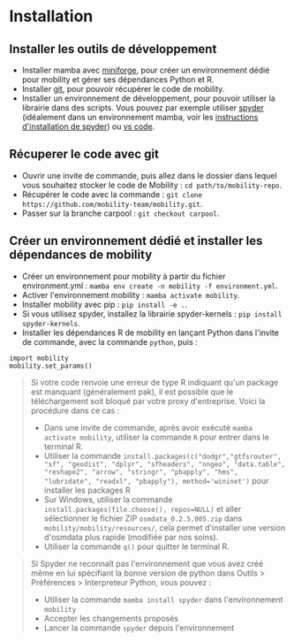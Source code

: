 # Installation
## Installer les outils de développement
- Installer mamba avec [miniforge](https://github.com/conda-forge/miniforge), pour créer un environnement dédié pour mobility et gérer ses dépendances Python et R.
- Installer [git](https://git-scm.com/), pour pouvoir récupérer le code de mobility.
- Installer un environnement de développement, pour pouvoir utiliser la librairie dans des scripts. Vous pouvez par exemple utiliser [spyder](https://www.spyder-ide.org/) (idéalement dans un environnement mamba, voir les [instructions d'installation de spyder](https://docs.spyder-ide.org/current/installation.html#conda-environment)) ou [vs code](https://code.visualstudio.com/).

## Récuperer le code avec git
- Ouvrir une invite de commande, puis allez dans le dossier dans lequel vous souhaitez stocker le code de Mobility : `cd path/to/mobility-repo`.
- Récupérer le code avec la commande : `git clone https://github.com/mobility-team/mobility.git`.
- Passer sur la branche carpool : `git checkout carpool`.

## Créer un environnement dédié et installer les dépendances de mobility
- Créer un environnement pour mobility à partir du fichier environment.yml : `mamba env create -n mobility -f environment.yml`.
- Activer l'environnement mobility : `mamba activate mobility`.
- Installer mobility avec pip : `pip install -e .`.
- Si vous utilisez spyder, installez la librairie spyder-kernels : `pip install spyder-kernels`.
- Installer les dépendances R de mobility en lançant Python dans l'invite de commande, avec la commande `python`, puis :
```
import mobility
mobility.set_params()
```

> Si votre code renvoie une erreur de type R indiquant qu'un package est manquant (généralement pak), il est possible que le téléchargement soit bloqué par votre proxy d'entreprise. Voici la procédure dans ce cas :
> * Dans une invite de commande, après avoir exécuté `mamba activate mobility`, utiliser la commande `R` pour entrer dans le terminal R.
> * Utiliser la commande `install.packages(c("dodgr","gtfsrouter", "sf", "geodist", "dplyr", "sfheaders", "nngeo", "data.table", "reshape2", "arrow", "stringr", "pbapply", "hms", "lubridate", "readxl", "pbapply"), method='wininet')` pour installer les packages R
> * Sur Windows, utiliser la commande `install.packages(file.choose(), repos=NULL)` et aller sélectionner le fichier ZIP `osmdata_0.2.5.005.zip` dans `mobility/mobility/resources/`, cela permet d'installer une version d'osmdata plus rapide (modifiée par nos soins).
> * Utiliser la commande `q()` pour quitter le terminal R.

> Si Spyder ne reconnaît pas l'environnement que vous avez créé même en lui spécifiant la bonne version de python dans Outils > Préférences > Interpreteur Python, vous pouvez :
> * Utiliser la commande `mamba install spyder` dans l'environnement `mobility`
> * Accepter les changements proposés
> * Lancer la commande `spyder` depuis l'environnement